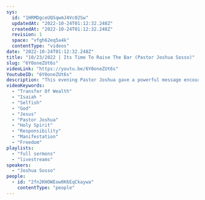 ```yaml
---
sys:
  id: "1HRMDgceUQSqwmJ4Vc02Sw"
  updatedAt: "2022-10-24T01:12:32.248Z"
  createdAt: "2022-10-24T01:12:32.248Z"
  revision: 1
  space: "vfgh62eq5a4k"
  contentType: "videos"
date: "2022-10-24T01:12:32.248Z"
title: "10/23/2022 | Its Time To Raise The Bar (Pastor Joshua Sosso)"
slug: "6Y0oneZUt6s"
videoLink: "https://youtu.be/6Y0oneZUt6s"
YoutubeID: "6Y0oneZUt6s"
description: "This evening Pastor Joshua gave a powerful message encouraging us to step out of our comfort zone, to check the motives of our hearts. Are we in this move of God for our own personal gain? Are we missing the point of this whole move because of our own wants? Isaiah 61:1 tells us that we are all anointed to proclaim his good news, to bring good news to the less fortunate, bind up the brokenhearted to proclaim freedom for the enslaved. It is time to raise the bar for ourselves, we can no longer be comfortable coasting off the obedience of our ancestors who dedicated this land to our Lord God. When are focus is on manifesting the Kingdom of God all our desires will flow to us without us even realizing it. Remember as kings we have a responsibility to look after the kingdom we have been given. Will we be trusted with what has been given to us or would we just be wasting our Lords time? Anything less than our full submission is not worthy for God. Generations have been passed up because they grew content with what they have. They no longer sought after the Kingdom of God but only after their own gains. Its time for us to break out of that selfish mentality. This generation will not be passed up like previous generations. Lets make the necessary changes and ask the Holy Spirit for gradience to get this move rolling with great momentum.  This sermon was delivered by Pastor Joshua Sosso at Freedom Fellowship Church International on October 23, 2022.\n"
videoKeywords:
  - "Transfer Of Wealth"
  - "Isaiah "
  - "Selfish"
  - "God"
  - "Jesus"
  - "Pastor Joshua"
  - "Holy Spirit"
  - "Responsibility"
  - "Manifestation"
  - "Freedom"
playlists:
  - "full sermons"
  - "livestreams"
speakers:
  - "Joshua Sosso"
people:
  - id: "2fn2KHOWEow0K6EqCkaywa"
    contentType: "people"
---
```

